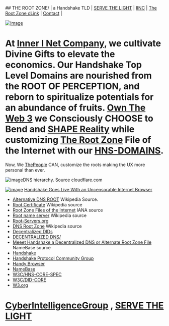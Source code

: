 <head>
## THE ROOT ZONE/ | a Handshake TLD
<script async src="https://components.getmash.com/boost/boost.js"></script>
</head> 
<script type="application/javascript" defer="defer">
  (function () {
    window.MashSettings = {
      id: "09a8a185-df7e-4dfb-ae4f-86b940eaa9ba",
    };
    
    var loader = function () {
      window.Mash.init(window.MashSettings);
    };
    
    var script = document.createElement("script");
    script.type = "text/javascript";
    script.async = true;
    script.onload = loader;
    script.src = "https://wallet.getmash.com/sdk/sdk.js";
    
    var head = document.getElementsByTagName("head")[0];
    head.appendChild(script);
  })();
</script>
   <mash-boost-button icon="lightning" layout-mode="float" float-location="bottom-left" variant="colorized"></mash-boost-button>
| [SERVE THE LIGHT](http://workinthedark.servethelight.hns.to/) | [IINC](https://dlink.iinc.hns.to/) | [The Root Zone dLink](http://therootzone.hns.to/) | [Contact](https://innerinetcompany.webflow.io/contact) |

[![image](https://user-images.githubusercontent.com/37987346/101999396-a37e4380-3caa-11eb-8cc6-e61fb53c7855.png)](http://shapereality.innerinetcompany.hns.to/) 

# At [Inner I Net Company](http://dlink.innerinetcompany.hns.to/), we cultivate Divine Gifts to elevate the economics. Our Handshake Top Level Domains are nourished from the ROOT OF PERCEPTION, and reborn to spiritualize potentials for an abundance of fruits. [Own The Web 3](http://official.owntheweb3.hns.to/) we Consciously CHOOSE to Bend and [SHAPE Reality](http://innerinetcompany.shapereality.hns.to/) while customizing [The Root Zone](http://therootzone.hns.to/) File of the Internet with our [HNS-DOMAINS](http://home.hns-domains.hns.to/).

Now, We [ThePeople](http://we.thepeople.hns.to/) CAN, customize the roots making the UX more personal than ever.

![image](https://user-images.githubusercontent.com/37987346/102925031-a9211980-4460-11eb-87b9-5c3727809331.png)DNS hierarchy. Source cloudflare.com

[![image](https://user-images.githubusercontent.com/37987346/108233175-82562b00-7111-11eb-9a52-3b2d8ae96baf.png)](https://static.coindesk.com/wp-content/uploads/2020/06/Screen-Shot-2020-06-22-at-12.18.35-PM-775x532.png?format=webp) [Handshake Goes Live With an Uncensorable Internet Browser](https://www.coindesk.com/handshake-goes-live-with-an-uncensorable-internet-browser)

- [Alternative DNS ROOT](https://en.wikipedia.org/wiki/Alternative_DNS_root#Alternative_DNS_providers) Wikipedia Source.
- [Root Certificate](https://en.wikipedia.org/wiki/Root_certificate) Wikipedia source
- [Root Zone Files of the Internet](https://www.iana.org/domains/root/files) IANA source
- [Root name server](https://en.wikipedia.org/wiki/Root_name_server) Wikipedia source
- [Root-Servers.org](https://root-servers.org/)  
- [DNS Root Zone](https://en.wikipedia.org/wiki/DNS_root_zone) Wikipedia source
- [Decentralized DIDs](https://www.w3.org/TR/did-core/)
- [DECENTRALIZED DNS/](http://dnsdesigns.decentralizeddns.hns.to/)
- [Meeet Handshake a Decentralized DNS or Alternate Root Zone File](https://www.namebase.io/blog/meet-handshake-decentralizing-dns-to-improve-the-security-of-the-internet/) NameBase source
- [Handshake](https://handshake.org/) 
- [Handshake Protocol Community Group](https://www.w3.org/community/hns/)
- [Handy Browser](https://github.com/HandyMiner/HandyBrowser/releases)
- [NameBase](https://namebase.io/)
- [W3C/HNS-CORE-SPEC](https://github.com/w3c/hns-core-spec/)
- [W3C/DID-CORE](https://github.com/w3c/did-core/)
- [W3.org](https://w3.org/)

# [CyberIntelligenceGroup](http://masterthyself.cyberintelligencegroup.hns.to/) , [SERVE THE LIGHT](http://workinthedark.servethelight.hns.to/)


